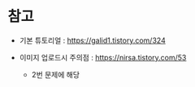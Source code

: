 

# 참고

- 기본 튜토리얼 : https://galid1.tistory.com/324

- 이미지 업로드시 주의점 : https://nirsa.tistory.com/53
    - 2번 문제에 해당